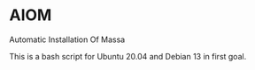 # AIOM

Automatic Installation Of Massa

This is a bash script for Ubuntu 20.04 and Debian 13 in first goal.
